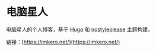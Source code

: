 电脑星人
===

电脑星人的个人博客，基于 [Hugo](https://gohugo.io/) 和 [nostyleplease](https://github.com/Masellum/hugo-theme-nostyleplease) 主题构建。

链接：[https://imkero.net/](https://imkero.net/)
